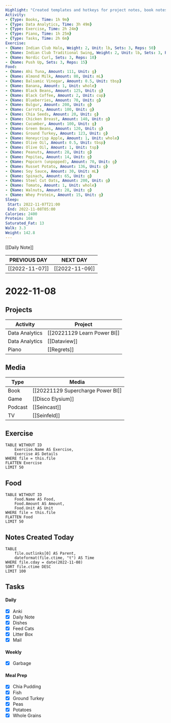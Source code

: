 ```yaml
---
Highlight: "Created templates and hotkeys for project notes, book notes, and piano pieces."
Activity:
- {Type: Books, Time: 1h 9m}
- {Type: Data Analytics, Time: 3h 49m}
- {Type: Exercise, Time: 2h 24m}
- {Type: Piano, Time: 1h 25m}
- {Type: Tasks, Time: 2h 6m}
Exercise:
- {Name: Indian Club Halo, Weight: 2, Unit: lb, Sets: 3, Reps: 50}
- {Name: Indian Club Traditional Swing, Weight: 2, Unit: lb, Sets: 3, Reps: 50}
- {Name: Nordic Curl, Sets: 3, Reps: 10}
- {Name: Push Up, Sets: 3, Reps: 15}
Food:
- {Name: Ahi Tuna, Amount: 111, Unit: g}
- {Name: Almond Milk, Amount: 80, Unit: mL}
- {Name: Balsamic Vinegar, Amount: 0.5, Unit: tbsp}
- {Name: Banana, Amount: 1, Unit: whole}
- {Name: Black Beans, Amount: 125, Unit: g}
- {Name: Black Coffee, Amount: 2, Unit: cup}
- {Name: Blueberries, Amount: 70, Unit: g}
- {Name: Bulgur, Amount: 200, Unit: g}
- {Name: Carrots, Amount: 100, Unit: g}
- {Name: Chia Seeds, Amount: 20, Unit: g}
- {Name: Chicken Breast, Amount: 140, Unit: g}
- {Name: Cucumber, Amount: 100, Unit: g}
- {Name: Green Beans, Amount: 120, Unit: g}
- {Name: Ground Turkey, Amount: 123, Unit: g}
- {Name: Honeycrisp Apple, Amount: 1, Unit: whole}
- {Name: Olive Oil, Amount: 0.5, Unit: tbsp}
- {Name: Olive Oil, Amount: 1, Unit: tsp}
- {Name: Peanuts, Amount: 28, Unit: g}
- {Name: Pepitas, Amount: 14, Unit: g}
- {Name: Popcorn (unpopped), Amount: 70, Unit: g}
- {Name: Russet Potato, Amount: 136, Unit: g}
- {Name: Soy Sauce, Amount: 30, Unit: mL}
- {Name: Spinach, Amount: 65, Unit: g}
- {Name: Steel Cut Oats, Amount: 200, Unit: g}
- {Name: Tomato, Amount: 1, Unit: whole}
- {Name: Walnuts, Amount: 28, Unit: g}
- {Name: Whey Protein, Amount: 15, Unit: g}
Sleep: 
 Start: 2022-11-07T21:00
 End: 2022-11-08T05:00
Calories: 2400
Protein: 168
Saturated_Fat: 13
Walk: 3.3
Weight: 142.8
---
```


[[Daily Note]]

| **PREVIOUS DAY**            | **NEXT DAY**               |
| --------------------------- | -------------------------- |
| [[2022-11-07]] | [[2022-11-09]] |

# 2022-11-08
## Projects
| Activity       | Project                  |
| -------------- | ------------------------ |
| Data Analytics | [[20221129 Learn Power BI]] |
| Data Analytics | [[Dataview]]             |
| Piano          | [[Regrets]]              |

## Media
| Type    | Media                    |
| ------- | ------------------------ |
| Book    | [[20221129 Supercharge Power BI]] |
| Game    | [[Disco Elysium]]        |
| Podcast | [[Seincast]]             |
| TV      | [[Seinfeld]]             |

## Exercise
```dataview
TABLE WITHOUT ID
	Exercise.Name AS Exercise,
	Exercise AS Details
WHERE file = this.file
FLATTEN Exercise
LIMIT 50
```

## Food
```dataview
TABLE WITHOUT ID
	Food.Name AS Food,
	Food.Amount AS Amount,
	Food.Unit AS Unit
WHERE file = this.file
FLATTEN Food
LIMIT 50
```

## Notes Created Today
```dataview
TABLE 
	file.outlinks[0] AS Parent,
	dateformat(file.ctime, "t") AS Time
WHERE file.cday = date(2022-11-08)
SORT file.ctime DESC
LIMIT 100
```

## Tasks
#### Daily
- [x] Anki
- [x] Daily Note
- [x] Dishes
- [x] Feed Cats
- [x] Litter Box
- [x] Mail

#### Weekly
- [x] Garbage

#### Meal Prep
- [x] Chia Pudding
- [x] Fish
- [x] Ground Turkey
- [x] Peas
- [x] Potatoes
- [x] Whole Grains